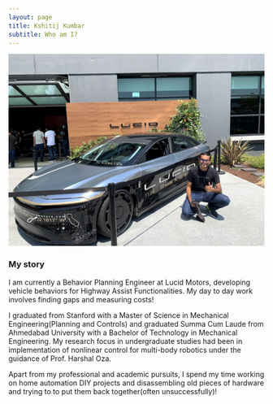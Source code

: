 ```yaml
---
layout: page
title: Kshitij Kumbar
subtitle: Who am I?
---
```

![Kshitij with a Lucid](_data/IMG_7843.jpg)
### My story

I am currently a Behavior Planning Engineer at Lucid Motors, developing vehicle behaviors for Highway Assist Functionalities. My day to day work involves finding gaps and measuring costs! 

I graduated from Stanford with a Master of Science in Mechanical Engineering(Planning and Controls) and graduated Summa Cum Laude from Ahmedabad University with a Bachelor of Technology in Mechanical Engineering. My research focus in undergraduate studies had been in implementation of nonlinear control for multi-body robotics under the guidance of Prof. Harshal Oza.

Apart from my professional and academic pursuits, I spend my time working on home automation DIY projects and disassembling old pieces of hardware and trying to to put them back together(often unsuccessfully)! 